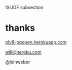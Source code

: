 !SLIDE subsection
# thanks
[plv8-pgopen.herokuapp.com](http://plv8-pgopen.herokuapp.com)

will@heroku.com

@leinweber
